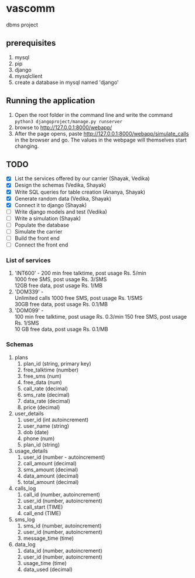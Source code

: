 # vascomm
dbms project

## prerequisites
1. mysql
1. pip
1. django
1. mysqlclient
1. create a database in mysql named 'django'

## Running the application
1. Open the root folder in the command line and write the command ```python3 djangoproject/manage.py runserver```  
2. browse to http://127.0.0.1:8000/webapp/
3. After the page opens, paste http://127.0.0.1:8000/webapp/simulate_calls in the browser and go. The values in the webpage will themselves start changing.

## TODO
- [x] List the services offered by our carrier (Shayak, Vedika)
- [x] Design the schemas (Vedika, Shayak)
- [x] Write SQL queries for table creation (Ananya, Shayak)
- [x] Generate random data (Vedika, Shayak)
- [x] Connect it to django (Shayak)
- [ ] Write django models and test (Vedika)
- [ ] Write a simulation (Shayak)
- [ ] Populate the database
- [ ] Simulate the carrier
- [ ] Build the front end
- [ ] Connect the front end

### List of services
1. 'INT600' - 
    200 min free talktime, post usage Rs. 5/min  
    1000 free SMS, post usage Rs. 3/SMS  
    12GB free data, post usage Rs. 1/MB  
1. 'DOM339' -  
    Unlimited calls
    1000 free SMS, post usage Rs. 1/SMS  
    30GB free data, post usage Rs. 0.1/MB  
1. 'DOM099' -  
    100 min free talktime, post usage Rs. 0.3/min
    150 free SMS, post usage Rs. 1/SMS  
    10 GB free data, post usage Rs. 0.1/MB  

### Schemas
1. plans  
   1. plan_id  (string, primary key)
   1. free_talktime (number)
   1. free_sms (num)
   1. free_data  (num)
   1. call_rate  (decimal)
   1. sms_rate  (decimal)
   1. data_rate  (decimal)
   1. price  (decimal)
1. user_details 
   1. user_id (int autoincrement)
   1. user_name  (string)
   1. dob  (date)
   1. phone  (num)
   1. plan_id  (string)
1. usage_details  
   1. user_id (number - autoincrement)
   1. call_amount (decimal)
   1. sms_amount (decimal)
   1. data_amount (decimal)
   1. total_amount (decimal)
1. calls_log  
   1. call_id (number, autoincrement)
   1. user_id (number, autoincrement)
   1. call_start (TIME)
   1. call_end (TIME)
1. sms_log 
   1. sms_id  (number, autoincrement)
   1. user_id (number, autoincrement)
   1. message_time (time)
1. data_log 
   1. data_id  (number, autoincrement)
   1. user_id  (number, autoincrement)
   1. usage_time (time)
   1. data_used (decimal)
